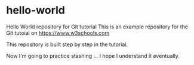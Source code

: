 # hello-world
Hello World repository for Git tutorial
This is an example repository for the Git tutoial on https://www.w3schools.com

This repository is built step by step in the tutorial.

Now I'm going to practice stashing ... I hope I understand it eventually.
